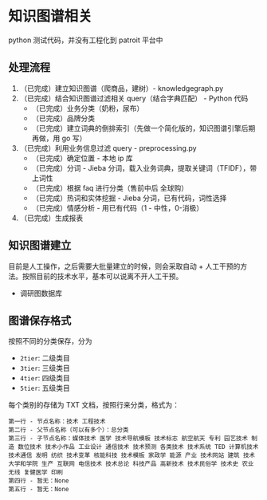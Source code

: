 # 知识图谱相关

python 测试代码，并没有工程化到 patroit 平台中

## 处理流程

1. （已完成）建立知识图谱（爬商品，建树）- knowledgegraph.py
2. （已完成）结合知识图谱过滤相关 query（结合字典匹配） - Python 代码
    + （已完成）业务分类（奶粉，尿布）
    + （已完成）品牌分类
    + （已完成）建立词典的倒排索引（先做一个简化版的，知识图谱引擎后期再做，用 go 写）
3. （已完成）利用业务信息过滤 query - preprocessing.py
    + （已完成）确定位置 - 本地 ip 库
    + （已完成）分词 - Jieba 分词，载入业务词典，提取关键词（TFIDF），带上词性
    + （已完成）根据 faq 进行分类（售前中后 全球购）
    + （已完成）热词和实体挖掘 - Jieba 分词，已有代码，词性选择
    + （已完成）情感分析 - 用已有代码（1 - 中性，0-消极）
4. （已完成）生成报表

## 知识图谱建立

目前是人工操作，之后需要大批量建立的时候，则会采取自动 + 人工干预的方法。按照目前的技术水平，基本可以说离不开人工干预。

+ 调研图数据库

## 图谱保存格式

按照不同的分类保存，分为 

+ `2tier`: 二级类目
+ `3tier`: 三级类目
+ `4tier`: 四级类目
+ `5tier`: 五级类目

每个类别的存储为 TXT 文档，按照行来分类，格式为：

```
第一行 - 节点名称：技术 工程技术
第二行 - 父节点名称（可以有多个）：总分类
第三行 - 子节点名称：媒体技术 医学 技术导航模板 技术标志 航空航天 专利 园艺技术 制造 数位技术 技术小作品 工业设计 通信技术 技术预测 各类技术 技术系统 TED 计算机技术 技术通信 发明 纺织 技术变革 核能科技 技术模板 家政学 能源 产业 技术网站 建筑 技术大学和学院 生产 互联网 电信技术 技术总论 科技产品 高新技术 技术民俗学 技术史 农业 无线 复健医学 印刷
第四行 - 暂无：None
第五行 - 暂无：None
```